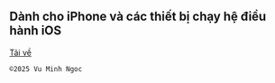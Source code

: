 ## Dành cho iPhone và các thiết bị chạy hệ điều hành iOS


[Tải về ](https://support.apple.com/vi-vn/118290)



    ©️2025 Vu Minh Ngoc
